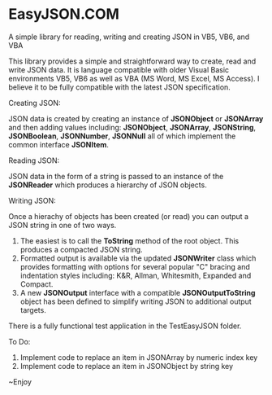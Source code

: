 # EasyJSON.COM
A simple library for reading, writing and creating JSON in VB5, VB6, and VBA

This library provides a simple and straightforward way to create, read and write JSON data.  It is language compatible 
with older Visual Basic environments VB5, VB6 as well as VBA (MS Word, MS Excel, MS Access).  I believe it to be 
fully compatible with the latest JSON specification.

Creating JSON:

JSON data is created by creating an instance of **JSONObject** or **JSONArray** and then adding values including:
  **JSONObject**, **JSONArray**, **JSONString**, **JSONBoolean**, **JSONNumber**, **JSONNull** all of which implement
  the common interface **JSONItem**.
  
Reading JSON:

JSON data in the form of a string is passed to an instance of the **JSONReader** which produces a hierarchy of JSON objects.

Writing JSON:

Once a hierachy of objects has been created (or read) you can output a JSON string in one of two ways.  
  1) The easiest is to call the **ToString** method of the root object.  This produces a compacted JSON string.
  2) Formatted output is available via the updated **JSONWriter** class which provides formatting with options for
     several popular "C" bracing and indentation styles including: K&R, Allman, Whitesmith, Expanded and Compact.
  4) A new **JSONOutput** interface with a compatible **JSONOutputToString** object has been defined to simplify writing
     JSON to additional output targets.
  
 There is a fully functional test application in the TestEasyJSON folder.

To Do:
  1) Implement code to replace an item in JSONArray by numeric index key
  2) Implement code to replace an item in JSONObject by string key

~Enjoy
